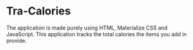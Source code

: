 # Tra-Calories

The application is made purely using HTML, Materialize CSS and JavaScript. This application tracks the total calories the items you add in provide.